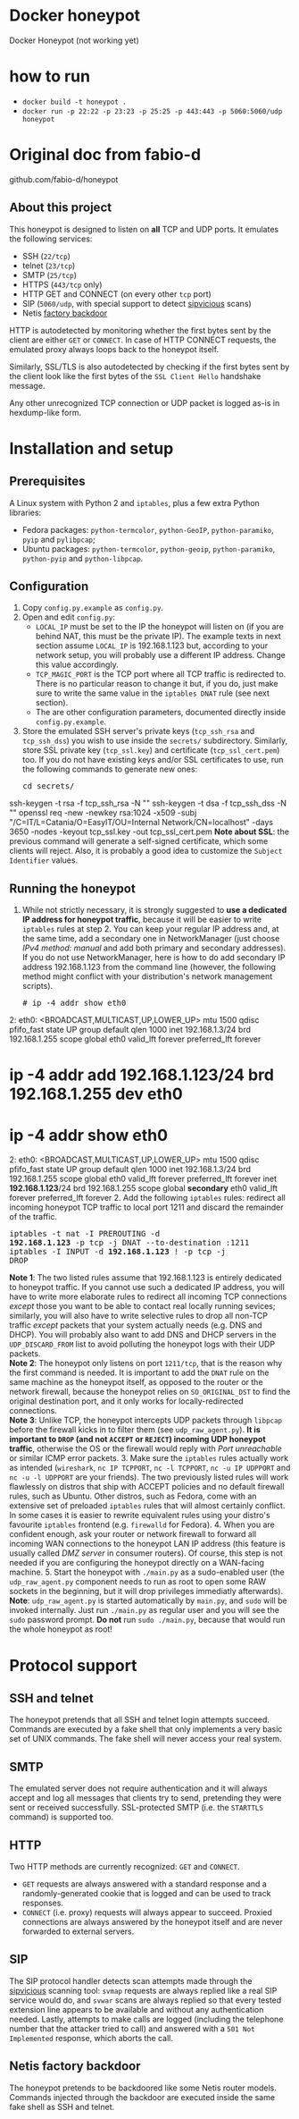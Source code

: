 # Docker honeypot
Docker Honeypot (not working yet)

# how to run
- `docker build -t honeypot .`
- `docker run -p 22:22 -p 23:23 -p 25:25 -p 443:443 -p 5060:5060/udp honeypot`

# Original doc from fabio-d
github.com/fabio-d/honeypot
## About this project
This honeypot is designed to listen on **all** TCP and UDP ports. It emulates the following services:
 * SSH (`22/tcp`)
 * telnet (`23/tcp`)
 * SMTP (`25/tcp`)
 * HTTPS (`443/tcp` only)
 * HTTP GET and CONNECT (on every other `tcp` port)
 * SIP (`5060/udp`, with special support to detect [sipvicious](https://github.com/sandrogauci/sipvicious) scans)
 * Netis [factory backdoor](http://blog.trendmicro.com/trendlabs-security-intelligence/netis-routers-leave-wide-open-backdoor/)

HTTP is autodetected by monitoring whether the first bytes sent by the client are either `GET` or `CONNECT`. In case of HTTP CONNECT requests, the emulated proxy always loops back to the honeypot itself.

Similarly, SSL/TLS is also autodetected by checking if the first bytes sent by the client look like the first bytes of the `SSL Client Hello` handshake message.

Any other unrecognized TCP connection or UDP packet is logged as-is in hexdump-like form.

# Installation and setup

## Prerequisites
A Linux system with Python 2 and `iptables`, plus a few extra Python libraries:
 * Fedora packages: `python-termcolor`, `python-GeoIP`, `python-paramiko`, `pyip` and `pylibpcap`;
 * Ubuntu packages: `python-termcolor`, `python-geoip`, `python-paramiko`, `python-pyip` and `python-libpcap`.

## Configuration
 1. Copy `config.py.example` as `config.py`.
 2. Open and edit `config.py`:
     * `LOCAL_IP` must be set to the IP the honeypot will listen on (if you are behind NAT, this must be the private IP). The example texts in next section assume `LOCAL_IP` is 192.168.1.123 but, according to your network setup, you will probably use a different IP address. Change this value accordingly.
     * `TCP_MAGIC_PORT` is the TCP port where all TCP traffic is redirected to. There is no particular reason to change it but, if you do, just make sure to write the same value in the `iptables DNAT` rule (see next section).
     * The are other configuration parameters, documented directly inside `config.py.example`.
 3. Store the emulated SSH server's private keys (`tcp_ssh_rsa` and `tcp_ssh_dss`) you wish to use inside the `secrets/` subdirectory. Similarly, store SSL private key (`tcp_ssl.key`) and certificate (`tcp_ssl_cert.pem`) too. If you do not have existing keys and/or SSL certificates to use, run the following commands to generate new ones:
    <pre>cd secrets/
ssh-keygen -t rsa -f tcp_ssh_rsa -N ""
ssh-keygen -t dsa -f tcp_ssh_dss -N ""
openssl req -new -newkey rsa:1024 -x509 -subj "/C=IT/L=Catania/O=EasyIT/OU=Internal Network/CN=localhost" -days 3650 -nodes -keyout tcp_ssl.key -out tcp_ssl_cert.pem
</pre>
    **Note about SSL**: the previous command will generate a self-signed certificate, which some clients will reject. Also, it is probably a good idea to customize the `Subject Identifier` values.

## Running the honeypot
 1. While not strictly necessary, it is strongly suggested to **use a dedicated IP address for honeypot traffic**, because it will be easier to write `iptables` rules at step 2. You can keep your regular IP address and, at the same time, add a secondary one in NetworkManager (just choose *IPv4 method: manual* and add both primary and secondary addresses).<br/>
    If you do not use NetworkManager, here is how to do add secondary IP address 192.168.1.123 from the command line (however, the following method might conflict with your distribution's network management scripts).
    <pre># ip -4 addr show eth0
2: eth0: <BROADCAST,MULTICAST,UP,LOWER_UP> mtu 1500 qdisc pfifo_fast state UP group default qlen 1000
    inet 192.168.1.3/24 brd 192.168.1.255 scope global eth0
       valid_lft forever preferred_lft forever
# **ip -4 addr add 192.168.1.123/24 brd 192.168.1.255 dev eth0**
# ip -4 addr show eth0
2: eth0: <BROADCAST,MULTICAST,UP,LOWER_UP> mtu 1500 qdisc pfifo_fast state UP group default qlen 1000
    inet 192.168.1.3/24 brd 192.168.1.255 scope global eth0
       valid_lft forever preferred_lft forever
    inet **192.168.1.123**/24 brd 192.168.1.255 scope global **secondary** eth0
       valid_lft forever preferred_lft forever</pre>
 2. Add the following `iptables` rules: redirect all incoming honeypot TCP traffic to local port 1211
    and discard the remainder of the traffic.
    <pre>iptables -t nat -I PREROUTING -d **192.168.1.123** -p tcp -j DNAT --to-destination :1211
iptables -I INPUT -d **192.168.1.123** ! -p tcp -j DROP</pre>
    **Note 1**: The two listed rules assume that 192.168.1.123 is entirely dedicated to honeypot traffic. If you cannot use such a dedicated IP address, you will have to write more elaborate rules to redirect all incoming TCP connections *except* those you want to be able to contact real locally running sevices; similarly, you will also have to write selective rules to drop all non-TCP traffic *except* packets that your system actually needs (e.g. DNS and DHCP). You will probably also want to add DNS and DHCP servers in the `UDP_DISCARD_FROM` list to avoid polluting the honeypot logs with their UDP packets.<br/>
    **Note 2**: The honeypot only listens on port `1211/tcp`, that is the reason why the first command is needed. It is important to add the `DNAT` rule on the same machine as the honeypot itself, as opposed to the router or the network firewall, because the honeypot relies on `SO_ORIGINAL_DST` to find the original destination port, and it only works for locally-redirected connections.<br/>
    **Note 3**: Unlike TCP, the honeypot intercepts UDP packets through `libpcap` before the firewall kicks in to filter them (see `udp_raw_agent.py`). **It is important to `DROP` (and not `ACCEPT` or `REJECT`) incoming UDP honeypot traffic**, otherwise the OS or the firewall would reply with *Port unreachable* or similar ICMP error packets.
 3. Make sure the `iptables` rules actually work as intended (`wireshark`, `nc IP TCPPORT`, `nc -l TCPPORT`, `nc -u IP UDPPORT` and `nc -u -l UDPPORT` are your friends). The two previously listed rules will work flawlessly on distros that ship with ACCEPT policies and no default firewall rules, such as Ubuntu. Other distros, such as Fedora, come with an extensive set of preloaded `iptables` rules that will almost certainly conflict. In some cases it is easier to rewrite equivalent rules using your distro's favourite `iptables` frontend (e.g. `firewalld` for Fedora).
 4. When you are confident enough, ask your router or network firewall to forward all incoming WAN connections to the honeypot LAN IP address (this feature is usually called *DMZ server* in consumer routers). Of course, this step is not needed if you are configuring the honeypot directly on a WAN-facing machine.
 5. Start the honeypot with `./main.py` as a sudo-enabled user (the `udp_raw_agent.py` component needs to run as root to open some RAW sockets in the beginning, but it will drop privileges immediatly afterwards).<br/>
    **Note**: `udp_raw_agent.py` is started automatically by `main.py`, and `sudo` will be invoked internally. Just run `./main.py` as regular user and you will see the `sudo` password prompt. **Do not** run `sudo ./main.py`, because that would run the whole honeypot as root!

# Protocol support

## SSH and telnet
The honeypot pretends that all SSH and telnet login attempts succeed. Commands are executed by a fake shell that only implements a very basic set of UNIX commands. The fake shell will never access your real system.

## SMTP
The emulated server does not require authentication and it will always accept and log all messages that clients try to send, pretending they were sent or received successfully. SSL-protected SMTP (i.e. the `STARTTLS` command) is supported too.

## HTTP
Two HTTP methods are currently recognized: `GET` and `CONNECT`.
 * `GET` requests are always answered with a standard response and a randomly-generated cookie that is logged and can be used to track responses.
 * `CONNECT` (i.e. proxy) requests will always appear to succeed. Proxied connections are always answered by the honeypot itself and are never forwarded to external servers.

## SIP
The SIP protocol handler detects scan attempts made through the [sipvicious](https://github.com/sandrogauci/sipvicious) scanning tool: `svmap` requests are always replied like a real SIP service would do, and `svwar` scans are always replied so that every tested extension line appears to be available and without any authentication needed. Lastly, attempts to make calls are logged (including the telephone number that the attacker tried to call) and answered with a `501 Not Implemented` response, which aborts the call.

## Netis factory backdoor
The honeypot pretends to be backdoored like some Netis router models. Commands injected through the backdoor are executed inside the same fake shell as SSH and telnet.
